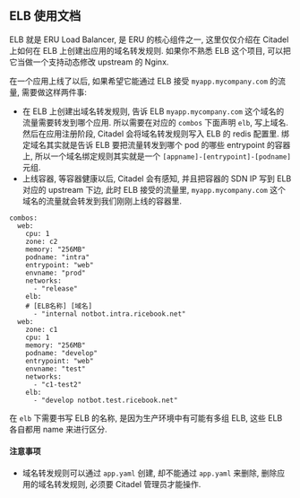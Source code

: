 ## ELB 使用文档

ELB 就是 ERU Load Balancer, 是 ERU 的核心组件之一, 这里仅仅介绍在 Citadel 上如何在 ELB 上创建出应用的域名转发规则. 如果你不熟悉 ELB 这个项目, 可以把它当做一个支持动态修改 upstream 的 Nginx.

在一个应用上线了以后, 如果希望它能通过 ELB 接受 `myapp.mycompany.com` 的流量, 需要做这样两件事:

* 在 ELB 上创建出域名转发规则, 告诉 ELB `myapp.mycompany.com` 这个域名的流量需要转发到哪个应用. 所以需要在对应的 `combos` 下面声明 `elb`, 写上域名. 然后在应用注册阶段, Citadel 会将域名转发规则写入 ELB 的 redis 配置里. 绑定域名其实就是告诉 ELB 要把流量转发到哪个 pod 的哪些 entrypoint 的容器上, 所以一个域名绑定规则其实就是一个 `[appname]-[entrypoint]-[podname]` 元组.
* 上线容器, 等容器健康以后, Citadel 会有感知, 并且把容器的 SDN IP 写到 ELB 对应的 upstream 下边, 此时 ELB 接受的流量里, `myapp.mycompany.com` 这个域名的流量就会转发到我们刚刚上线的容器里.

```
combos:
  web:
    cpu: 1
    zone: c2
    memory: "256MB"
    podname: "intra"
    entrypoint: "web"
    envname: "prod"
    networks:
      - "release"
    elb:
    # [ELB名称] [域名]
      - "internal notbot.intra.ricebook.net"
  web:
    zone: c1
    cpu: 1
    memory: "256MB"
    podname: "develop"
    entrypoint: "web"
    envname: "test"
    networks:
      - "c1-test2"
    elb:
      - "develop notbot.test.ricebook.net"
```

在 `elb` 下需要书写 ELB 的名称, 是因为生产环境中有可能有多组 ELB, 这些 ELB 各自都用 name 来进行区分.

#### 注意事项

* 域名转发规则可以通过 `app.yaml` 创建, 却不能通过 `app.yaml` 来删除, 删除应用的域名转发规则, 必须要 Citadel 管理员才能操作.
